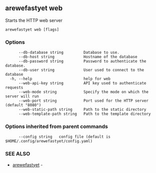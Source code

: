 ## arewefastyet web

Starts the HTTP web server

```
arewefastyet web [flags]
```

### Options

```
      --db-database string         Database to use.
      --db-host string             Hostname of the database
      --db-password string         Password to authenticate the database.
      --db-user string             User used to connect to the database
  -h, --help                       help for web
      --web-api-key string         API key used to authenticate requests
      --web-mode string            Specify the mode on which the server will run
      --web-port string            Port used for the HTTP server (default "8080")
      --web-static-path string     Path to the static directory
      --web-template-path string   Path to the template directory
```

### Options inherited from parent commands

```
      --config string   config file (default is $HOME/.config/arewefastyet/config.yaml)
```

### SEE ALSO

* [arewefastyet](arewefastyet.md)	 - 

